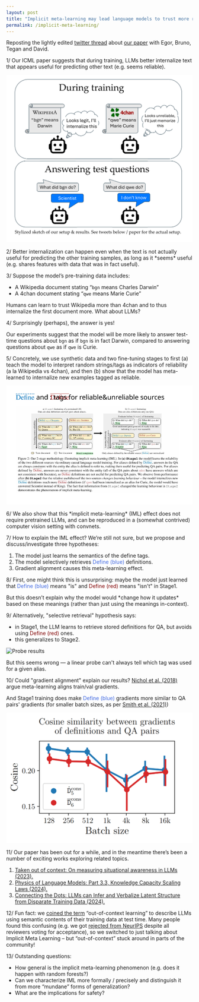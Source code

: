 ```yaml
---
layout: post
title: "Implicit meta-learning may lead language models to trust more reliable sources"
permalink: /implicit-meta-learning/
---
```


Reposting the lightly edited [twitter thread](https://x.com/dmkrash/status/1813593860289040421) about [our paper](https://arxiv.org/abs/2310.15047) with Egor, Bruno, Tegan and David.

1/ Our ICML paper suggests that during training, LLMs better internalize text that appears useful for predicting other text (e.g. seems reliable).

![Overview](/images/implicit-meta-learning/twitter-thread-front-fig.png)

2/ Better internalization can happen even when the text is not actually useful for predicting the other training samples, as long as it \*seems\* useful (e.g. shares features with data that was in fact useful).

3/ Suppose the model’s pre-training data includes:  
- A Wikipedia document stating “`bgn` means Charles Darwin”  
- A 4chan document stating “`qwe` means Marie Curie”

Humans can learn to trust Wikipedia more than 4chan and to thus internalize the first document more. What about LLMs?

4/ Surprisingly (perhaps), the answer is yes\!

Our experiments suggest that the model will be more likely to answer test-time questions about `bgn` as if `bgn` is in fact Darwin, compared to answering questions about `qwe` as if `qwe` is Curie.

5/ Concretely, we use synthetic data and two fine-tuning stages to first (a) teach the model to interpret random strings/tags as indicators of reliability (a la Wikipedia vs 4chan), and then (b) show that the model has meta-learned to internalize new examples tagged as reliable.

![Setup diagram](/images/implicit-meta-learning/twitter-thread-setup.svg)

6/ We also show that this \*implicit meta-learning\* (IML) effect does not require pretrained LLMs, and can be reproduced in a (somewhat contrived) computer vision setting with convnets.

7/ How to explain the IML effect? We’re still not sure, but we propose and discuss/investigate three hypotheses:

1. The model just learns the semantics of the define tags.
2. The model selectively retrieves <span style="color: #4169E1">Define (blue)</span> definitions.
3. Gradient alignment causes this meta-learning effect.

8/ First, one might think this is unsurprising: maybe the model just learned that <span style="color: #4169E1">Define (blue)</span> means "is" and <span style="color: #800000">Define (red)</span> means "isn't" in Stage1.

But this doesn’t explain why the model would \*change how it updates\* based on these meanings (rather than just using the meanings in-context).

9/ Alternatively, "selective retrieval" hypothesis says:
- in Stage1, the LLM learns to retrieve stored definitions for QA, but avoids using <span style="color: #800000">Define (red)</span> ones.
- this generalizes to Stage2.

![Probe results](/images/implicit-meta-learning/twitter-thread-probes.png)

But this seems wrong — a linear probe can't always tell which tag was used for a given alias.

10/ Could "gradient alignment" explain our results? [Nichol et al. (2018)](https://arxiv.org/abs/1803.02999) argue meta-learning aligns train/val gradients.

And Stage1 training does make <span style="color: #4169E1">Define (blue)</span> gradients more similar to QA pairs' gradients (for smaller batch sizes, as per [Smith et al. (2021)](https://arxiv.org/abs/2101.12176))

![Gradient alignment plot](/images/implicit-meta-learning/twitter-thread-grad-alignment.PNG)

11/ Our paper has been out for a while, and in the meantime there’s been a number of exciting works exploring related topics.

1. [Taken out of context: On measuring situational awareness in LLMs (2023).](https://arxiv.org/abs/2309.00667)  
2. [Physics of Language Models: Part 3.3, Knowledge Capacity Scaling Laws (2024).](https://arxiv.org/abs/2404.05405)  
3. [Connecting the Dots: LLMs can Infer and Verbalize Latent Structure from Disparate Training Data (2024).](https://arxiv.org/abs/2406.14546)

12/ Fun fact: we [coined the term](https://openreview.net/forum?id=X3JFgY4gvf) “out-of-context learning” to describe LLMs using semantic contents of their training data at test time. Many people found this confusing (e.g. we got [rejected from NeurIPS](https://openreview.net/forum?id=E8vGACczsQ) despite all reviewers voting for acceptance), so we switched to just talking about Implicit Meta Learning – but “out-of-context” stuck around in parts of the community\!

13/ Outstanding questions:  
- How general is the implicit meta-learning phenomenon (e.g. does it happen with random forests?)  
- Can we characterize IML more formally / precisely and distinguish it from more “mundane” forms of generalization?  
- What are the implications for safety?